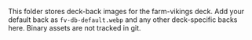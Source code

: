 This folder stores deck-back images for the farm-vikings deck.
Add your default back as `fv-db-default.webp` and any other deck-specific backs here.
Binary assets are not tracked in git.
